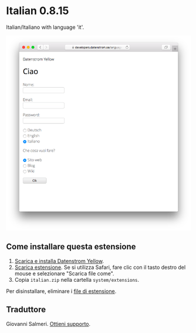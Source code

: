 Italian 0.8.15
==============
Italian/Italiano with language 'it'.

<p align="center"><img src="italian-screenshot.png?raw=true" alt="Screenshot"></p>

## Come installare questa estensione

1. [Scarica e installa Datenstrom Yellow](https://github.com/datenstrom/yellow/).
2. [Scarica estensione](https://github.com/datenstrom/yellow-extensions/raw/master/zip/italian.zip). Se si utilizza Safari, fare clic con il tasto destro del mouse e selezionare "Scarica file come".
3. Copia `italian.zip` nella cartella `system/extensions`.

Per disinstallare, eliminare i [file di estensione](extension.ini).

## Traduttore

Giovanni Salmeri. [Ottieni supporto](https://extensions.datenstrom.se/help/).
